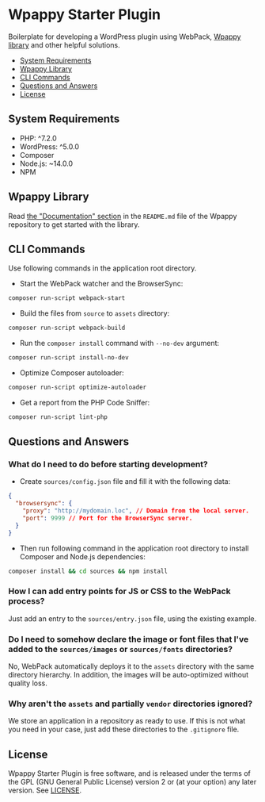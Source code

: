 # Wpappy Starter Plugin

Boilerplate for developing a WordPress plugin using WebPack, [Wpappy library](https://github.com/wpappy/wpappy) and other helpful solutions.

- [System Requirements](#system-requirements)
- [Wpappy Library](#wpappy-library)
- [CLI Commands](#cli-commands)
- [Questions and Answers](#questions-and-answers)
- [License](#license)

## System Requirements
- PHP: ^7.2.0
- WordPress: ^5.0.0
- Composer
- Node.js: ~14.0.0
- NPM

## Wpappy Library
Read [the "Documentation" section](https://github.com/wpappy/wpappy/blob/main/README.md#documentation) in the `README.md` file of the Wpappy repository to get started with the library.

## CLI Commands
Use following commands in the application root directory.
- Start the WebPack watcher and the BrowserSync:
```bash
composer run-script webpack-start
```
- Build the files from `source` to `assets` directory:
```bash
composer run-script webpack-build
```
- Run the `composer install` command with `--no-dev` argument:
```bash
composer run-script install-no-dev
```
- Optimize Composer autoloader:
```bash
composer run-script optimize-autoloader
```
- Get a report from the PHP Code Sniffer:
```bash
composer run-script lint-php
```

## Questions and Answers

### What do I need to do before starting development?
- Create `sources/config.json` file and fill it with the following data:
```json
{
  "browsersync": {
    "proxy": "http://mydomain.loc", // Domain from the local server.
    "port": 9999 // Port for the BrowserSync server.
  }
}
```
- Then run following command in the application root directory to install Composer and Node.js dependencies:
```bash
composer install && cd sources && npm install
```

### How I can add entry points for JS or CSS to the WebPack process?
Just add an entry to the `sources/entry.json` file, using the existing example.

### Do I need to somehow declare the image or font files that I've added to the `sources/images` or `sources/fonts` directories?
No, WebPack automatically deploys it to the `assets` directory with the same directory hierarchy. In addition, the images will be auto-optimized without quality loss.

### Why aren't the `assets` and partially `vendor` directories ignored?
We store an application in a repository as ready to use. If this is not what you need in your case, just add these directories to the `.gitignore` file.

## License
Wpappy Starter Plugin is free software, and is released under the terms of the GPL (GNU General Public License) version 2 or (at your option) any later version. See [LICENSE](https://github.com/wpappy/starter-plugin/blob/main/LICENSE).
